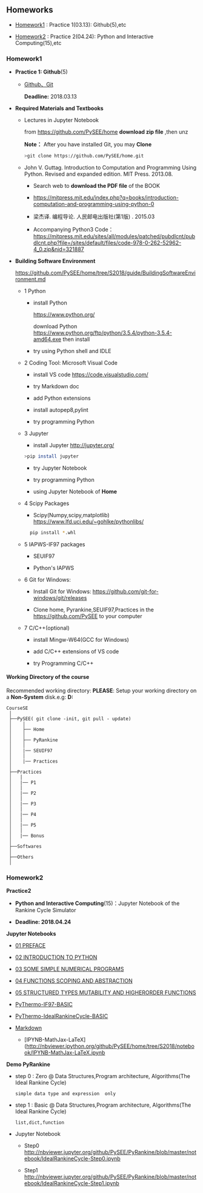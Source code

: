 ## Homeworks

* [Homework1](#homework1) : Practice 1(03.13): Github(5),etc

* [Homework2](#homework2) : Practice 2(04.24): Python and Interactive Computing(15),etc

### Homework1

* **Practice 1: Github**(5)

  * [Github、Git](https://github.com/PySEE/Practices/tree/S2018/P1)

    **Deadline:** 2018.03.13

* **Required Materials and Textbooks**
 
  * Lectures in Jupyter Notebook

    from https://github.com/PySEE/home  **download zip file** ,then unz
    
    **Note：**  After you have installed Git, you may **Clone**  
    ```bash
    >git clone https://github.com/PySEE/home.git 
    ```

  * John V. Guttag. Introduction to Computation and Programming Using Python. Revised and expanded edition. MIT Press. 2013.08.

    * Search web to **download the PDF file** of the BOOK

    * https://mitpress.mit.edu/index.php?q=books/introduction-computation-and-programming-using-python-0

    * 梁杰译. 编程导论. 人民邮电出版社(第1版) .  2015.03

     * Accompanying Python3 Code：https://mitpress.mit.edu/sites/all/modules/patched/pubdlcnt/pubdlcnt.php?file=/sites/default/files/code-978-0-262-52962-4_0.zip&nid=321887 

* **Building Software Environment**

   https://github.com/PySEE/home/tree/S2018/guide/BuildingSoftwareEnvironment.md 

  * 1 Python 
    
    * install Python
       
      https://www.python.org/ 
      
      download Python https://www.python.org/ftp/python/3.5.4/python-3.5.4-amd64.exe then install
      
    * try using Python shell and IDLE   

  * 2 Coding Tool: Microsoft Visual Code

    * install VS code https://code.visualstudio.com/

    * try Markdown doc 
      
    * add Python extensions
   
    * install autopep8,pylint

    * try programming Python

  * 3 Jupyter 
    
    * install Jupyter http://jupyter.org/
    
    ```bash     
    >pip install jupyter
    ```  
      
    * try Jupyter Notebook

    * try programming Python

    * using Jupyter Notebook of  **Home**
    
  * 4 Scipy Packages

    * Scipy(Numpy,scipy,matplotlib)  https://www.lfd.uci.edu/~gohlke/pythonlibs/ 
    
    ```bash
      pip install *.whl
    ```  
   
  * 5 IAPWS-IF97 packages
    
    * SEUIF97
   
    * Python's IAPWS
    
  * 6  Git for Windows:
   
    * Install Git for Windows: https://github.com/git-for-windows/git/releases

    * Clone home, Pyrankine,SEUIF97,Practices in the https://github.com/PySEE to your computer

  * 7 C/C++(optional)

    *  install Mingw-W64(GCC for Windows)

    *  add C/C++ extensions of VS code

    * try Programming C/C++

#### Working Directory of the course

Recommended working directory: **PLEASE**: Setup your working directory on a **Non-System** disk.e.g: **D:**

```
CourseSE
 │
 ├──PySEE( git clone -init, git pull - update)
 │    │
 │    ├── Home
 │    │      
 │    ├── PyRankine
 │    │        
 │    |── SEUIF97
 │    │
 │    |── Practices
 │        
 ├──Practices
 │   │ 
 │   |── P1
 │   │ 
 │   |── P2
 │   │ 
 │   |── P3
 │   │ 
 │   |── P4
 │   │ 
 │   |── P5
 │   │ 
 │   |── Bonus
 │
 ├──Softwares
 │
 ├──Others
 │

```

###  Homework2

**Practice2**

* **Python and Interactive Computing**(15)：Jupyter Notebook of the Rankine Cycle Simulator 

* **Deadline: 2018.04.24**
 
**Jupyter Notebooks**

* [01 PREFACE](http://nbviewer.ipython.org/github/PySEE/home/tree/S2018/notebook/01_PREFACE.ipynb)

* [02 INTRODUCTION TO PYTHON](http://nbviewer.ipython.org/github/PySEE/home/tree/S2017/notebook/02_INTRODUCTION_TO_PYTHON.ipynb)

* [03 SOME SIMPLE NUMERICAL PROGRAMS](http://nbviewer.ipython.org/github/PySEE/home/tree/S2018/notebook/03_SOME_SIMPLE_NUMERICAL_PROGRAMS.ipynb)

* [04 FUNCTIONS SCOPING AND ABSTRACTION](http://nbviewer.ipython.org/github/PySEE/home/tree/S2018/notebook/04_FUNCTIONS_SCOPING_AND_ABSTRACTION.ipynb)

* [05 STRUCTURED TYPES MUTABILITY AND HIGHERORDER FUNCTIONS](http://nbviewer.ipython.org/github/PySEE/home/tree/S2018/notebook/05_STRUCTURED_TYPES_MUTABILITY_AND_HIGHERORDER_FUNCTIONS.ipynb)

* [PyThermo-IF97-BASIC](http://nbviewer.ipython.org/github/PySEE/home/tree/S2018/notebook/PyThermo-IF97.ipynb)

* [PyThermo-IdealRankineCycle-BASIC](http://nbviewer.ipython.org/github/PySEE/home/tree/S2017/notebook/PyThermo-IdealRankineCycle.ipynb)

* [Markdown](https://github.com/PySEE/home/blob/S2018/guide/Introduction2Markdown.md)

   * [IPYNB-MathJax-LaTeX](http://nbviewer.ipython.org/github/PySEE/home/tree/S2018/notebook/IPYNB-MathJax-LaTeX.ipynb

**Demo PyRankine**

  * step 0 :    Zero @  Data Structures,Program architecture, Algorithms(The Ideal Rankine Cycle)
                    
        simple data type and expression  only

  * step 1 :   Basic @  Data Structures,Program architecture, Algorithms(The Ideal Rankine Cycle)
                    
        list,dict,function
     
  * Jupyter Notebook

     * Step0 http://nbviewer.jupyter.org/github/PySEE/PyRankine/blob/master/notebook/IdealRankineCycle-Step0.ipynb

     * Step1 http://nbviewer.jupyter.org/github/PySEE/PyRankine/blob/master/notebook/IdealRankineCycle-Step1.ipynb